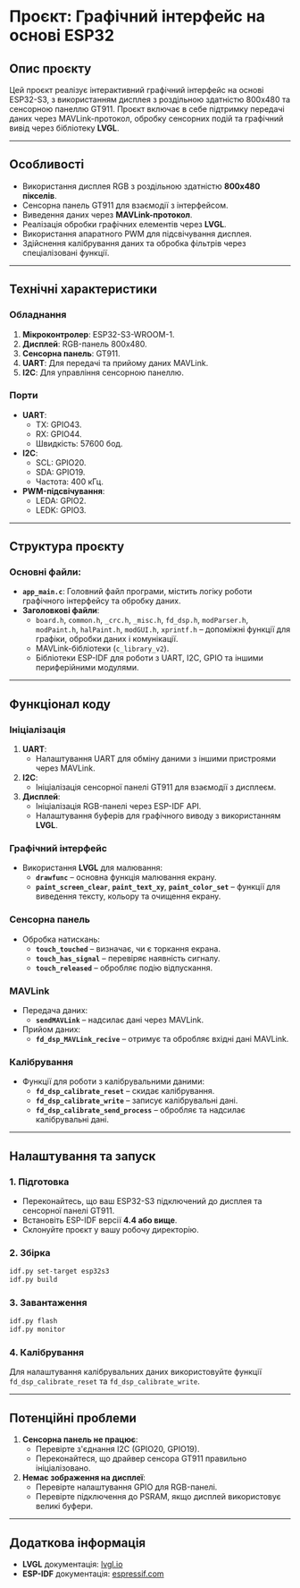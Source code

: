 # **Проєкт: Графічний інтерфейс на основі ESP32**

## **Опис проєкту**
Цей проєкт реалізує інтерактивний графічний інтерфейс на основі ESP32-S3, з використанням дисплея з роздільною здатністю 800x480 та сенсорною панеллю GT911. Проєкт включає в себе підтримку передачі даних через MAVLink-протокол, обробку сенсорних подій та графічний вивід через бібліотеку **LVGL**.

---

## **Особливості**
- Використання дисплея RGB з роздільною здатністю **800x480 пікселів**.
- Сенсорна панель GT911 для взаємодії з інтерфейсом.
- Виведення даних через **MAVLink-протокол**.
- Реалізація обробки графічних елементів через **LVGL**.
- Використання апаратного PWM для підсвічування дисплея.
- Здійснення калібрування даних та обробка фільтрів через спеціалізовані функції.

---

## **Технічні характеристики**
### **Обладнання**
1. **Мікроконтролер**: ESP32-S3-WROOM-1.
2. **Дисплей**: RGB-панель 800x480.
3. **Сенсорна панель**: GT911.
4. **UART**: Для передачі та прийому даних MAVLink.
5. **I2C**: Для управління сенсорною панеллю.

### **Порти**
- **UART**: 
  - TX: GPIO43.
  - RX: GPIO44.
  - Швидкість: 57600 бод.
- **I2C**:
  - SCL: GPIO20.
  - SDA: GPIO19.
  - Частота: 400 кГц.
- **PWM-підсвічування**:
  - LEDA: GPIO2.
  - LEDK: GPIO3.

---

## **Структура проєкту**
### Основні файли:
- **`app_main.c`**: Головний файл програми, містить логіку роботи графічного інтерфейсу та обробку даних.
- **Заголовкові файли**:
  - `board.h`, `common.h`, `_crc.h`, `_misc.h`, `fd_dsp.h`, `modParser.h`, `modPaint.h`, `halPaint.h`, `modGUI.h`, `xprintf.h` – допоміжні функції для графіки, обробки даних і комунікації.
  - MAVLink-бібліотеки (`c_library_v2`).
  - Бібліотеки ESP-IDF для роботи з UART, I2C, GPIO та іншими периферійними модулями.

---

## **Функціонал коду**
### Ініціалізація
1. **UART**:
   - Налаштування UART для обміну даними з іншими пристроями через MAVLink.
2. **I2C**:
   - Ініціалізація сенсорної панелі GT911 для взаємодії з дисплеєм.
3. **Дисплей**:
   - Ініціалізація RGB-панелі через ESP-IDF API.
   - Налаштування буферів для графічного виводу з використанням **LVGL**.

### Графічний інтерфейс
- Використання **LVGL** для малювання:
  - **`drawfunc`** – основна функція малювання екрану.
  - **`paint_screen_clear`**, **`paint_text_xy`**, **`paint_color_set`** – функції для виведення тексту, кольору та очищення екрану.

### Сенсорна панель
- Обробка натискань:
  - **`touch_touched`** – визначає, чи є торкання екрана.
  - **`touch_has_signal`** – перевіряє наявність сигналу.
  - **`touch_released`** – обробляє подію відпускання.

### MAVLink
- Передача даних:
  - **`sendMAVLink`** – надсилає дані через MAVLink.
- Прийом даних:
  - **`fd_dsp_MAVLink_recive`** – отримує та обробляє вхідні дані MAVLink.

### Калібрування
- Функції для роботи з калібрувальними даними:
  - **`fd_dsp_calibrate_reset`** – скидає калібрування.
  - **`fd_dsp_calibrate_write`** – записує калібрувальні дані.
  - **`fd_dsp_calibrate_send_process`** – обробляє та надсилає калібрувальні дані.

---

## **Налаштування та запуск**
### 1. **Підготовка**
- Переконайтесь, що ваш ESP32-S3 підключений до дисплея та сенсорної панелі GT911.
- Встановіть ESP-IDF версії **4.4 або вище**.
- Склонуйте проєкт у вашу робочу директорію.

### 2. **Збірка**
```bash
idf.py set-target esp32s3
idf.py build
```

### 3. **Завантаження**
```bash
idf.py flash
idf.py monitor
```

### 4. **Калібрування**
Для налаштування калібрувальних даних використовуйте функції `fd_dsp_calibrate_reset` та `fd_dsp_calibrate_write`.

---

## **Потенційні проблеми**
1. **Сенсорна панель не працює**:
   - Перевірте з'єднання I2C (GPIO20, GPIO19).
   - Переконайтеся, що драйвер сенсора GT911 правильно ініціалізовано.
2. **Немає зображення на дисплеї**:
   - Перевірте налаштування GPIO для RGB-панелі.
   - Перевірте підключення до PSRAM, якщо дисплей використовує великі буфери.

---

## **Додаткова інформація**
- **LVGL** документація: [lvgl.io](https://lvgl.io/)
- **ESP-IDF** документація: [espressif.com](https://docs.espressif.com/projects/esp-idf/en/latest/)